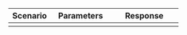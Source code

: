 <table>
    <col width="25%">
    <col width="35%">
    <col width="40%">
    <thead>
        <tr>
            <th>Scenario</th>
            <th>Parameters</th>
            <th>Response</th>
        </tr>
    </thead>
    <tbody>
        <tr>
          <td></td>
          <td></td>
          <td></td>
        </tr>
    </tbody>
</table>
